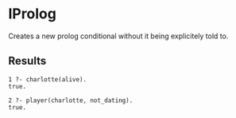 # IProlog
Creates a new prolog conditional without it being explicitely told to.

## Results
~~~swipl
1 ?- charlotte(alive).
true.

2 ?- player(charlotte, not_dating).
true.
~~~

